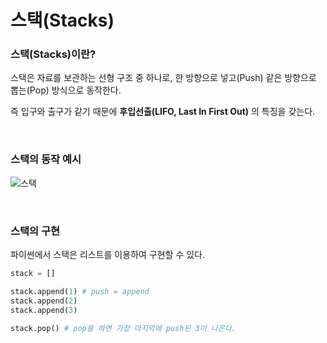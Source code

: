 # 스택(Stacks)

### 스택(Stacks)이란?

스택은 자료를 보관하는 선형 구조 중 하나로, 한 방향으로 넣고(Push) 같은 방향으로 뽑는(Pop) 방식으로 동작한다.

즉 입구와 출구가 같기 때문에 **후입선출(LIFO, Last In First Out)** 의 특징을 갖는다.

<br>

### 스택의 동작 예시

![스택](https://github.com/user-attachments/assets/7b79fa1b-196b-4638-a21b-3a7b439f05a7)

<br>

### 스택의 구현

파이썬에서 스택은 리스트를 이용하여 구현할 수 있다.

``` python
stack = []

stack.append(1) # push = append
stack.append(2)
stack.append(3)

stack.pop() # pop을 하면 가장 마지막에 push된 3이 나온다.
```